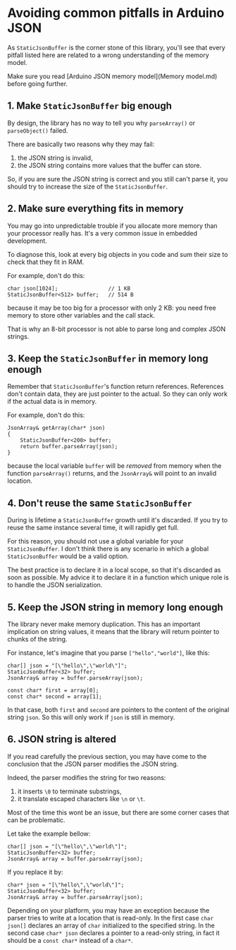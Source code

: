 Avoiding common pitfalls in Arduino JSON
========================================

As `StaticJsonBuffer` is the corner stone of this library, you'll see that every pitfall listed here are related to a wrong understanding of the memory model.

Make sure you read [Arduino JSON memory model](Memory model.md) before going further.

## 1. Make `StaticJsonBuffer` big enough

By design, the library has no way to tell you why `parseArray()` or `parseObject()` failed.

There are basically two reasons why they may fail:

1. the JSON string is invalid,
2. the JSON string contains more values that the buffer can store.

So, if you are sure the JSON string is correct and you still can't parse it, you should try to increase the size of the `StaticJsonBuffer`.

## 2. Make sure everything fits in memory

You may go into unpredictable trouble if you allocate more memory than your processor really has.
It's a very common issue in embedded development.

To diagnose this, look at every big objects in you code and sum their size to check that they fit in RAM.

For example, don't do this:

    char json[1024];                // 1 KB
    StaticJsonBuffer<512> buffer;   // 514 B

because it may be too big for a processor with only 2 KB: you need free memory to store other variables and the call stack.

That is why an 8-bit processor is not able to parse long and complex JSON strings.

## 3. Keep the `StaticJsonBuffer` in memory long enough

Remember that `StaticJsonBuffer`'s function return references.
References don't contain data, they are just pointer to the actual.
So they can only work if the actual data is in memory.

For example, don't do this:

    JsonArray& getArray(char* json)
    {
        StaticJsonBuffer<200> buffer;
        return buffer.parseArray(json);
    }

because the local variable `buffer` will be *removed* from memory when the function `parseArray()` returns, and the `JsonArray&` will point to an invalid location.

## 4. Don't reuse the same `StaticJsonBuffer`

During is lifetime a `StaticJsonBuffer` growth until it's discarded. If you try to reuse the same instance several time, it will rapidly get full.

For this reason, you should not use a global variable for your `StaticJsonBuffer`. I don't think there is any scenario in which a global `StaticJsonBuffer` would be a valid option.

The best practice is to declare it in a local scope, so that it's discarded as soon as possible. My advice it to declare it in a function which unique role is to handle the JSON serialization.

## 5. Keep the JSON string in memory long enough

The library never make memory duplication.
This has an important implication on string values, it means that the library will return pointer to chunks of the string.

For instance, let's imagine that you parse `["hello","world"]`, like this:

    char[] json = "[\"hello\",\"world\"]";
    StaticJsonBuffer<32> buffer;
    JsonArray& array = buffer.parseArray(json);

    const char* first = array[0];
    const char* second = array[1];

In that case, both `first` and `second` are pointers to the content of the original string `json`.
So this will only work if `json` is still in memory.

## 6. JSON string is altered

If you read carefully the previous section, you may have come to the conclusion that the JSON parser modifies the JSON string.

Indeed, the parser modifies the string for two reasons:

1. it inserts `\0` to terminate substrings,
2. it translate escaped characters like `\n` or `\t`.

Most of the time this wont be an issue, but there are some corner cases that can be problematic.

Let take the example bellow:

    char[] json = "[\"hello\",\"world\"]";
    StaticJsonBuffer<32> buffer;
    JsonArray& array = buffer.parseArray(json);

If you replace it by:

    char* json = "[\"hello\",\"world\"]";
    StaticJsonBuffer<32> buffer;
    JsonArray& array = buffer.parseArray(json);

Depending on your platform, you may have an exception because the parser tries to write at a location that is read-only.
In the first case `char json[]` declares an array of `char` initialized to the specified string.
In the second case `char* json` declares a pointer to a read-only string, in fact it should be a `const char*` instead of a `char*`.
